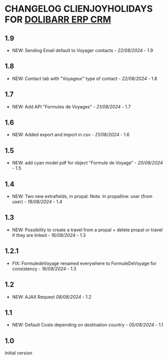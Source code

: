# CHANGELOG CLIENJOYHOLIDAYS FOR [DOLIBARR ERP CRM](https://www.dolibarr.org)

## 1.9
- NEW: Sending Email default to Voyager contacts - *22/08/2024* - 1.9

## 1.8
- NEW: Contact tab with "Voyageur" type of contact - *22/08/2024* - 1.8

## 1.7
- NEW: Add API  "Formules de Voyages" - *21/08/2024* - 1.7

## 1.6
- NEW: Added export and import in csv - *21/08/2024* - 1.6

## 1.5
- NEW: add cyan model pdf for object "Formule de Voyage"  - *20/08/2024* - 1.5

## 1.4
- NEW: Two new extrafields, in propal: Note. In propalline: user (from user) - *19/08/2024* - 1.4

## 1.3
- NEW: Possibility to create a travel from a propal + delete propal or travel if they are linked - *16/08/2024* - 1.3

## 1.2.1
- FIX: FormuledeVoyage renamed everywhere to FormuleDeVoyage for consistency - *16/08/2024* - 1.3

## 1.2
- NEW: AJAX Request *08/08/2024* - 1.2

## 1.1
- NEW: Default Costs depending on destination country - *05/08/2024* - 1.1

## 1.0
Initial version


